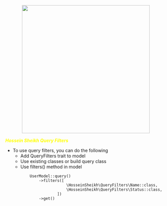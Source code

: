 <p align="center">
    <a href="https://laravel.com" target="_blank">
        <img src="https://raw.githubusercontent.com/laravel/art/master/logo-lockup/5%20SVG/2%20CMYK/1%20Full%20Color/laravel-logolockup-cmyk-red.svg" width="400">
    </a>
</p>


<font color='yellow'>***Hossein Sheikh Query Filters***</font>

- To use query filters, you can do the following
    - Add QueryFilters trait to model
    - Use existing classes or build query class
    - Use filters() method in model
        ````
            UserModel::query()
                ->filters([
                            \HosseinSheikh\QueryFilters\Name::class,
                            \HosseinSheikh\QueryFilters\Status::class,
                        ])
                ->get()


    
    


